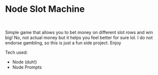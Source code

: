 <h1>Node Slot Machine</h1>
<br>
<p>Simple game that allows you to bet money on different slot rows and win big! No, not actual money but it helps you feel better for sure lol. I do not endorse gambling, so this is just a fun side project. Enjoy</p>
<p>Tech used:</p>
<ul>
  <li>Node (duh!)</li>
  <li>Node Prompts</li>
</ul>
